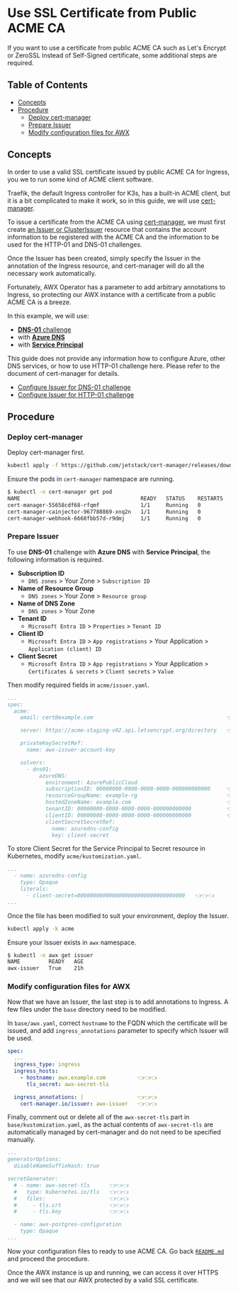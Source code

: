 <!-- omit in toc -->
# Use SSL Certificate from Public ACME CA

If you want to use a certificate from public ACME CA such as Let's Encrypt or ZeroSSL instead of Self-Signed certificate, some additional steps are required.

<!-- omit in toc -->
## Table of Contents

- [Concepts](#concepts)
- [Procedure](#procedure)
  - [Deploy cert-manager](#deploy-cert-manager)
  - [Prepare Issuer](#prepare-issuer)
  - [Modify configuration files for AWX](#modify-configuration-files-for-awx)

## Concepts

In order to use a valid SSL certificate issued by public ACME CA for Ingress, you we to run some kind of ACME client software.

Traefik, the default Ingress controller for K3s, has a built-in ACME client, but it is a bit complicated to make it work, so in this guide, we will use [cert-manager](https://cert-manager.io/).

To issue a certificate from the ACME CA using [cert-manager](https://cert-manager.io/), we must first create [an Issuer or ClusterIssuer](https://cert-manager.io/docs/concepts/issuer/) resource that contains the account information to be registered with the ACME CA and the information to be used for the HTTP-01 and DNS-01 challenges.

Once the Issuer has been created, simply specify the Issuer in the annotation of the Ingress resource, and cert-manager will do all the necessary work automatically.

Fortunately, AWX Operator has a parameter to add arbitrary annotations to Ingress, so protecting our AWX instance with a certificate from a public ACME CA is a breeze.

In this example, we will use:

- [**DNS-01** challenge](https://cert-manager.io/docs/configuration/acme/dns01/)
- with [**Azure DNS**](https://cert-manager.io/docs/configuration/acme/dns01/azuredns/)
- with [**Service Principal**](https://cert-manager.io/docs/configuration/acme/dns01/azuredns/#service-principal)

This guide does not provide any information how to configure Azure, other DNS services, or how to use HTTP-01 challenge here. Please refer to the document of cert-manager for details.

- [Configure Issuer for DNS-01 challenge](https://cert-manager.io/docs/configuration/acme/dns01/)
- [Configure Issuer for HTTP-01 challenge](https://cert-manager.io/docs/configuration/acme/http01/)

## Procedure

### Deploy cert-manager

Deploy cert-manager first.

<!-- shell: instance: deploy cert manager -->
```bash
kubectl apply -f https://github.com/jetstack/cert-manager/releases/download/v1.14.5/cert-manager.yaml
```

Ensure the pods in `cert-manager` namespace are running.

```bash
$ kubectl -n cert-manager get pod
NAME                                      READY   STATUS    RESTARTS   AGE
cert-manager-55658cdf68-rfqmf             1/1     Running   0          21h
cert-manager-cainjector-967788869-xnq2n   1/1     Running   0          21h
cert-manager-webhook-6668fbb57d-r9dmj     1/1     Running   0          21h
```

### Prepare Issuer

To use **DNS-01** challenge with **Azure DNS** with **Service Principal**, the following information is required.

- **Subscription ID**
  - `DNS zones` > Your Zone > `Subscription ID`
- **Name of Resource Group**
  - `DNS zones` > Your Zone > `Resource group`
- **Name of DNS Zone**
  - `DNS zones` > Your Zone
- **Tenant ID**
  - `Microsoft Entra ID` > `Properties` > `Tenant ID`
- **Client ID**
  - `Microsoft Entra ID` > `App registrations` > Your Application > `Application (client) ID`
- **Client Secret**
  - `Microsoft Entra ID` > `App registrations` > Your Application > `Certificates & secrets` > `Client secrets` > `Value`

Then modify required fields in `acme/issuer.yaml`.

```yaml
...
spec:
  acme:
    email: cert@example.com                                          👈👈👈

    server: https://acme-staging-v02.api.letsencrypt.org/directory   👈👈👈

    privateKeySecretRef:
      name: awx-issuer-account-key

    solvers:
      - dns01:
          azureDNS:
            environment: AzurePublicCloud
            subscriptionID: 00000000-0000-0000-0000-000000000000     👈👈👈
            resourceGroupName: example-rg                            👈👈👈
            hostedZoneName: example.com                              👈👈👈
            tenantID: 00000000-0000-0000-0000-000000000000           👈👈👈
            clientID: 00000000-0000-0000-0000-000000000000           👈👈👈
            clientSecretSecretRef:
              name: azuredns-config
              key: client-secret
```

To store Client Secret for the Service Principal to Secret resource in Kubernetes, modify `acme/kustomization.yaml`.

```yaml
...
  - name: azuredns-config
    type: Opaque
    literals:
      - client-secret=0000000000000000000000000000000000   👈👈👈
...
```

Once the file has been modified to suit your environment, deploy the Issuer.

<!-- shell: instance: deploy issuer -->
```bash
kubectl apply -k acme
```

Ensure your Issuer exists in `awx` namespace.

```bash
$ kubectl -n awx get issuer
NAME         READY   AGE
awx-issuer   True    21h
```

### Modify configuration files for AWX

Now that we have an Issuer, the last step is to add annotations to Ingress. A few files under the `base` directory need to be modified.

In `base/awx.yaml`, correct `hostname` to the FQDN which the certificate will be issued, and add `ingress_annotations` parameter to specify which Issuer will be used.

```yaml
spec:
  ...
  ingress_type: ingress
  ingress_hosts:
    - hostname: awx.example.com          👈👈👈
      tls_secret: awx-secret-tls

  ingress_annotations: |                 👈👈👈
    cert-manager.io/issuer: awx-issuer   👈👈👈
```

Finally, comment out or delete all of the `awx-secret-tls` part in `base/kustomization.yaml`, as the actual contents of `awx-secret-tls` are automatically managed by cert-manager and do not need to be specified manually.

```yaml
...
generatorOptions:
  disableNameSuffixHash: true

secretGenerator:
  # - name: awx-secret-tls      👈👈👈
  #   type: kubernetes.io/tls   👈👈👈
  #   files:                    👈👈👈
  #     - tls.crt               👈👈👈
  #     - tls.key               👈👈👈

  - name: awx-postgres-configuration
    type: Opaque
...
```

Now your configuration files to ready to use ACME CA. Go back [`README.md`](https://github.com/kurokobo/awx-on-k3s#prepare-required-files) and proceed the procedure.

Once the AWX instance is up and running, we can access it over HTTPS and we will see that our AWX protected by a valid SSL certificate.
